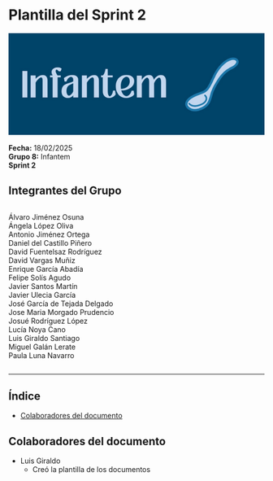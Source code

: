 # Plantilla del Sprint 2

![Portada](../../images/Infantem.png)


**Fecha:** 18/02/2025  
**Grupo 8:** Infantem  
**Sprint 2**

## Integrantes del Grupo
<div style="display: flex; flex-direction: row; justify-content: space-between; align-items: flex-start; gap: 20px;">
  <div style="flex: 1;">
    <ul style="padding-left: 0; list-style: none;">
      <li>Álvaro Jiménez Osuna</li>
      <li>Ángela López Oliva</li>
      <li>Antonio Jiménez Ortega</li>
      <li>Daniel del Castillo Piñero</li>
      <li>David Fuentelsaz Rodríguez</li>
      <li>David Vargas Muñiz</li>
      <li>Enrique García Abadía</li>
      <li>Felipe Solís Agudo</li>
      <li>Javier Santos Martín</li>
      <li>Javier Ulecia García</li>
      <li>José García de Tejada Delgado</li>
      <li>Jose Maria Morgado Prudencio</li>
      <li>Josué Rodríguez López</li>
      <li>Lucía Noya Cano</li>
      <li>Luis Giraldo Santiago</li>
      <li>Miguel Galán Lerate</li>
      <li>Paula Luna Navarro</li>
    </ul>
  </div>
</div>



---

## Índice
- [Colaboradores del documento](#colaboradores-del-documento)


## Colaboradores del documento
- Luis Giraldo
  - Creó la plantilla de los documentos

